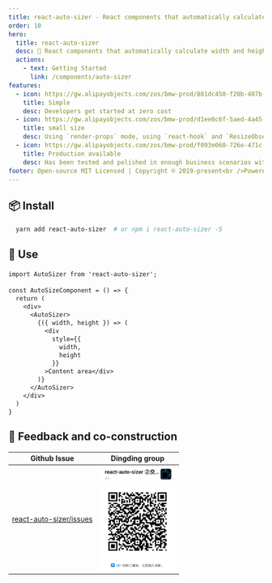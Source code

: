 ```yaml
---
title: react-auto-sizer - React components that automatically calculate width and height
order: 10
hero:
  title: react-auto-sizer
  desc: 📖 React components that automatically calculate width and height
  actions:
    - text: Getting Started
      link: /components/auto-sizer
features:
  - icon: https://gw.alipayobjects.com/zos/bmw-prod/881dc458-f20b-407b-947a-95104b5ec82b/k79dm8ih_w144_h144.png
    title: Simple
    desc: Developers get started at zero cost
  - icon: https://gw.alipayobjects.com/zos/bmw-prod/d1ee0c6f-5aed-4a45-a507-339a4bfe076c/k7bjsocq_w144_h144.png
    title: small size
    desc: Using `render-props` mode, using `react-hook` and `ResizeObserver` implementation, the code is maximized and streamlined
  - icon: https://gw.alipayobjects.com/zos/bmw-prod/f093e060-726e-471c-a53e-e988ed3f560c/kj9t9sk7_w144_h144.png
    title: Production available
    desc: Has been tested and polished in enough business scenarios within the company
footer: Open-source MIT Licensed | Copyright © 2019-present<br />Powered by react-auto-sizer
---
```


## 📦 Install

```bash
  yarn add react-auto-sizer  # or npm i react-auto-sizer -S
```


## 🔨 Use

```tsx | pure
import AutoSizer from 'react-auto-sizer';

const AutoSizeComponent = () => {
  return (
    <div>
      <AutoSizer>
        {({ width, height }) => (
          <div
            style={{
              width,
              height
            }}
          >Content area</div>
        )}
      </AutoSizer>
    </div>
  )
}
```

## 🔑 Feedback and co-construction

| Github Issue | Dingding group |
| --- | --- |
| [react-auto-sizer/issues](https://github.com/niexq/react-auto-sizer/issues) | <img src="https://raw.githubusercontent.com/niexq/picbed/main/picgo/autosizerdingding.jpeg" width="150" /> |
